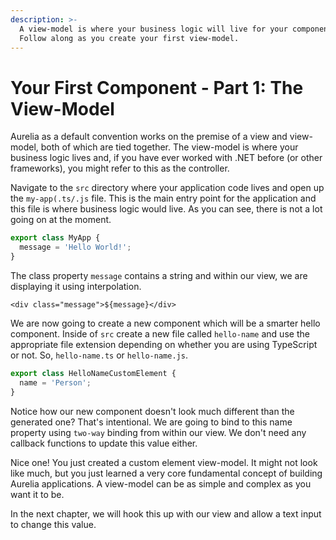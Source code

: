 ```yaml
---
description: >-
  A view-model is where your business logic will live for your components.
  Follow along as you create your first view-model.
---
```


# Your First Component - Part 1: The View-Model

Aurelia as a default convention works on the premise of a view and view-model, both of which are tied together. The view-model is where your business logic lives and, if you have ever worked with .NET before \(or other frameworks\), you might refer to this as the controller.

Navigate to the `src` directory where your application code lives and open up the `my-app(.ts/.js` file. This is  the main entry point for the application and this file is where business logic would live. As you can see, there is not a lot going on at the moment.

```typescript
export class MyApp {
  message = 'Hello World!';
}
```

The class property `message` contains a string and within our view, we are displaying it using interpolation.

```markup
<div class="message">${message}</div>
```

We are now going to create a new component which will be a smarter hello component. Inside of `src` create a new file called `hello-name` and use the appropriate file extension depending on whether you are using TypeScript or not. So, `hello-name.ts` or `hello-name.js`.

```typescript
export class HelloNameCustomElement {
  name = 'Person';
}
```

Notice how our new component doesn't look much different than the generated one? That's intentional. We are going to bind to this name property using `two-way` binding from within our view. We don't need any callback functions to update this value either.

Nice one! You just created a custom element view-model. It might not look like much, but you just learned a very core fundamental concept of building Aurelia applications. A view-model can be as simple and complex as you want it to be.

In the next chapter, we will hook this up with our view and allow a text input to change this value.

